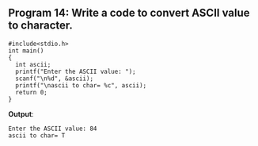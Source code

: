 ## Program 14: Write a code to convert ASCII value to character.
```
#include<stdio.h>
int main()
{
  int ascii;
  printf("Enter the ASCII value: ");
  scanf("\n%d", &ascii);
  printf("\nascii to char= %c", ascii);
  return 0;
}
```
**Output**:
```
Enter the ASCII value: 84
ascii to char= T
```
